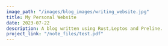 ```yaml
---
image_path: "/images/blog_images/writing_website.jpg"
title: My Personal Website
date: 2023-07-22
description: A blog written using Rust,Leptos and Preline.
project_link: "/note_files/test.pdf"
---
```

